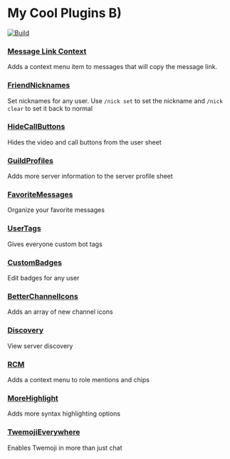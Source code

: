 # My Cool Plugins B)
[![Build](https://github.com/wingio/plugins/actions/workflows/build.yml/badge.svg)](https://github.com/wingio/plugins/actions/workflows/build.yml)

### [Message Link Context](https://github.com/wingio/plugins/blob/builds/MessageLinkContext.zip?raw=true)
Adds a context menu item to messages that will copy the message link.

### [FriendNicknames](https://github.com/wingio/plugins/raw/builds/FriendNicknames.zip)
Set nicknames for any user. Use `/nick set` to set the nickname and `/nick clear` to set it back to normal

### [HideCallButtons](https://github.com/wingio/plugins/raw/builds/HideCallButtons.zip)
Hides the video and call buttons from the user sheet

### [GuildProfiles](https://github.com/wingio/plugins/raw/builds/GuildProfiles.zip)
Adds more server information to the server profile sheet

### [FavoriteMessages](https://github.com/wingio/plugins/raw/builds/FavoriteMessages.zip)
Organize your favorite messages

### [UserTags](https://github.com/wingio/plugins/raw/builds/UserTags.zip)
Gives everyone custom bot tags

### [CustomBadges](https://github.com/wingio/plugins/raw/builds/CustomBadges.zip)
Edit badges for any user

### [BetterChannelIcons](https://github.com/wingio/plugins/raw/builds/BetterChannelIcons.zip)
Adds an array of new channel icons

### [Discovery](https://github.com/wingio/plugins/raw/builds/Discovery.zip)
View server discovery

### [RCM](https://github.com/wingio/plugins/raw/builds/RCM.zip)
Adds a context menu to role mentions and chips

### [MoreHighlight](https://github.com/wingio/plugins/raw/builds/MoreHighlight.zip)
Adds more syntax highlighting options

### [TwemojiEverywhere](https://github.com/wingio/plugins/raw/builds/TwemojiEverywhere.zip)
Enables Twemoji in more than just chat